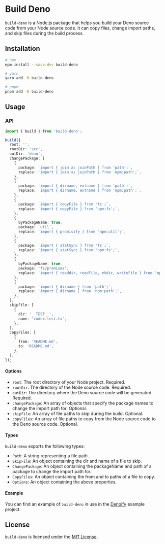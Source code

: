 # Build Deno

`build-deno` is a Node.js package that helps you build your Deno source code from your Node source code. It can copy files, change import paths, and skip files during the build process.

## Installation

```sh
# npm
npm install --save-dev build-deno

# yarn
yarn add -D build-deno

# pnpm
pnpm add -D build-deno
```

## Usage

### API

```ts
import { build } from 'build-deno';

build({
  root: '',
  rootDir: 'src',
  outDir: 'deno',
  changePackage: [
    {
      package: `import { join as joinPath } from 'path';`,
      replace: `import { join as joinPath } from 'npm:path';`,
    },
    {
      package: `import { dirname, extname } from 'path';`,
      replace: `import { dirname, extname } from 'npm:path';`,
    },
    {
      package: `import { copyFile } from 'fs';`,
      replace: `import { copyFile } from 'npm:fs';`,
    },
    {
      byPackageName: true,
      package: `util`,
      replace: `import { promisify } from 'npm:util';`,
    },
    {
      package: `import { statSync } from 'fs';`,
      replace: `import { statSync } from 'npm:fs';`,
    },
    {
      byPackageName: true,
      package: 'fs/promises',
      replace: `import { readdir, readFile, mkdir, writeFile } from 'npm:fs/promises';`,
    },
    {
      package: `import { dirname } from 'path';`,
      replace: `import { dirname } from 'npm:path';`,
    },
  ],
  skipFile: [
    {
      dir: '__TEST__',
      name: 'index.test.ts',
    },
  ],
  copyFiles: [
    {
      from: 'README.md',
      to: 'README.md',
    },
  ],
});
```

#### Options

- `root`: The root directory of your Node project. Required.
- `rootDir`: The directory of the Node source code. Required.
- `outDir`: The directory where the Deno source code will be generated. Required.
- `changePackage`: An array of objects that specify the package names to change the import path for. Optional.
- `skipFile`: An array of file paths to skip during the build. Optional.
- `copyFiles`: An array of file paths to copy from the Node source code to the Deno source code. Optional.

#### Types

`build-deno` exports the following types:

- `Path`: A string representing a file path.
- `SkipFile`: An object containing the dir and name of a file to skip.
- `ChangePackage`: An object containing the packageName and path of a package to change the import path for.
- `CopyFiles`: An object containing the from and to paths of a file to copy.
- `Options`: An object containing the above properties.

#### Example

You can find an example of `build-deno` in use in the [Denoify](./example/) example project.

## License

`build-deno` is licensed under the [MIT License](LICENSE).
